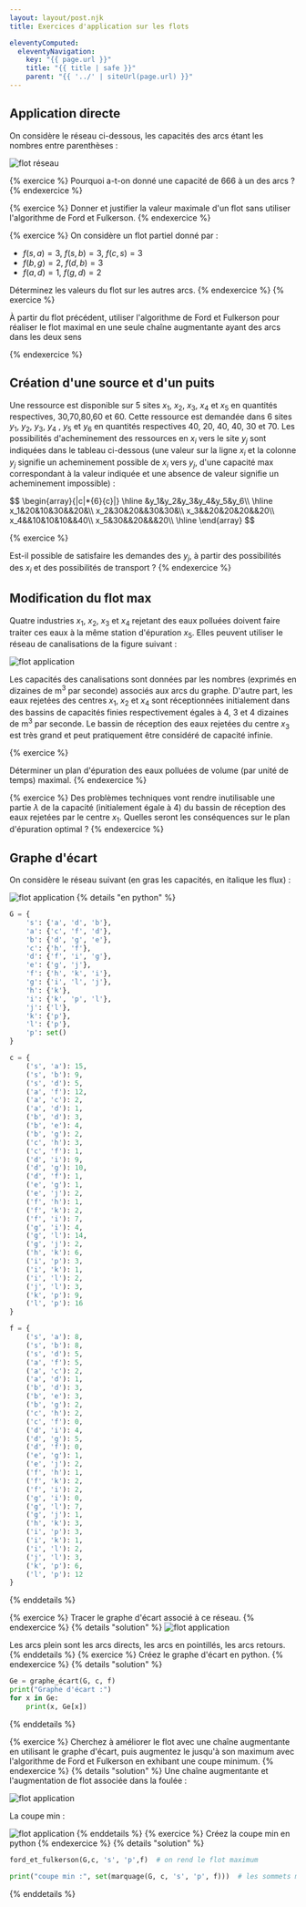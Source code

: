 ```yaml
---
layout: layout/post.njk
title: Exercices d'application sur les flots

eleventyComputed:
  eleventyNavigation:
    key: "{{ page.url }}"
    title: "{{ title | safe }}"
    parent: "{{ '../' | siteUrl(page.url) }}"
---
```


## Application directe

On considère le réseau ci-dessous, les capacités des arcs étant les nombres entre parenthèses :

![flot réseau](reseau.png)

{% exercice %}
Pourquoi a-t-on donné une capacité de 666 à un des arcs ?
{% endexercice %}

{% exercice %}
Donner et justifier la valeur maximale d'un flot sans utiliser l'algorithme de Ford et Fulkerson.
{% endexercice %}

{% exercice %}
On considère un flot partiel donné par :

- $f(s,a)=3$, $f(s,b)=3$, $f(c,s)=3$
- $f(b,g)=2$, $f(d,b)=3$
- $f(a,d)=1$, $f(g,d)=2$

Déterminez les valeurs du flot sur les autres arcs.
{% endexercice %}
{% exercice %}

À partir du flot précédent, utiliser l'algorithme de Ford et Fulkerson pour réaliser le flot maximal en une seule chaîne augmentante ayant des arcs dans les deux sens

{% endexercice %}

## Création d'une source et d'un puits

Une ressource est disponible sur 5 sites $x_1$, $x_2$, $x_3$, $x_4$ et $x_5$ en quantités respectives, 30,70,80,60 et 60. Cette ressource est demandée dans 6 sites $y_1$, $y_2$, $y_3$, $y_4$ , $y_5$ et $y_6$ en quantités respectives 40, 20, 40, 40, 30 et 70. Les possibilités d'acheminement des ressources en $x_i$ vers le site $y_j$ sont indiquées dans le tableau ci-dessous (une valeur
sur la ligne $x_i$ et la colonne $y_j$ signifie un acheminement possible de $x_i$ vers $y_j$, d'une capacité max correspondant à la valeur indiquée et une
absence de valeur signifie un acheminement impossible) :

<div>
$$
\begin{array}{|c|*{6}{c}|}
\hline
&y_1&y_2&y_3&y_4&y_5&y_6\\
\hline
x_1&20&10&30&&20&\\
x_2&30&20&&30&30&\\
x_3&&20&20&20&&20\\
x_4&&10&10&10&&40\\
x_5&30&&20&&&20\\
\hline
\end{array}
$$
</div>

{% exercice %}

Est-il possible de satisfaire les demandes des $y_j$, à partir des possibilités des $x_i$ et des possibilités de transport ?
{% endexercice %}

## Modification du flot max

Quatre industries $x_1$, $x_2$, $x_3$ et $x_4$ rejetant des eaux polluées doivent faire traiter ces eaux à la même station d'épuration $x_5$. Elles peuvent utiliser le réseau de canalisations de la figure suivant :

![flot application](canal.png)

Les capacités des canalisations sont données par les nombres (exprimés en dizaines de m$^3$ par seconde) associés aux arcs du graphe. D'autre part, les eaux rejetées des centres $x_1$, $x_2$ et $x_4$ sont
réceptionnées initialement dans des bassins de capacités finies respectivement égales à 4, 3 et 4 dizaines de m$^3$ par seconde. Le bassin de réception des eaux rejetées du centre $x_3$ est très grand et peut pratiquement être considéré de capacité infinie.

{% exercice %}

Déterminer un plan d'épuration des eaux polluées de volume (par unité
de temps) maximal.
{% endexercice %}

{% exercice %}
Des problèmes techniques vont rendre inutilisable une partie $\lambda$ de la capacité (initialement égale à 4) du bassin de réception des eaux rejetées par le centre $x_1$. Quelles seront les conséquences sur le plan d'épuration optimal ?
{% endexercice %}

## Graphe d'écart

On considère le réseau suivant (en gras les capacités, en italique les flux) :

![flot application](flot-app-1.png)
{% details "en python" %}

```python
G = {
    's': {'a', 'd', 'b'},
    'a': {'c', 'f', 'd'},
    'b': {'d', 'g', 'e'},
    'c': {'h', 'f'},
    'd': {'f', 'i', 'g'},
    'e': {'g', 'j'},
    'f': {'h', 'k', 'i'},
    'g': {'i', 'l', 'j'},
    'h': {'k'},
    'i': {'k', 'p', 'l'},
    'j': {'l'},
    'k': {'p'},
    'l': {'p'},
    'p': set()
}

c = {
    ('s', 'a'): 15,
    ('s', 'b'): 9,
    ('s', 'd'): 5,
    ('a', 'f'): 12,
    ('a', 'c'): 2,
    ('a', 'd'): 1,
    ('b', 'd'): 3,
    ('b', 'e'): 4,
    ('b', 'g'): 2,
    ('c', 'h'): 3,
    ('c', 'f'): 1,
    ('d', 'i'): 9,
    ('d', 'g'): 10,
    ('d', 'f'): 1,
    ('e', 'g'): 1,
    ('e', 'j'): 2,
    ('f', 'h'): 1,
    ('f', 'k'): 2,
    ('f', 'i'): 7,
    ('g', 'i'): 4,
    ('g', 'l'): 14,
    ('g', 'j'): 2,
    ('h', 'k'): 6,
    ('i', 'p'): 3,
    ('i', 'k'): 1,
    ('i', 'l'): 2,
    ('j', 'l'): 3,
    ('k', 'p'): 9,
    ('l', 'p'): 16
}

f = {
    ('s', 'a'): 8,
    ('s', 'b'): 8,
    ('s', 'd'): 5,
    ('a', 'f'): 5,
    ('a', 'c'): 2,
    ('a', 'd'): 1,
    ('b', 'd'): 3,
    ('b', 'e'): 3,
    ('b', 'g'): 2,
    ('c', 'h'): 2,
    ('c', 'f'): 0,
    ('d', 'i'): 4,
    ('d', 'g'): 5,
    ('d', 'f'): 0,
    ('e', 'g'): 1,
    ('e', 'j'): 2,
    ('f', 'h'): 1,
    ('f', 'k'): 2,
    ('f', 'i'): 2,
    ('g', 'i'): 0,
    ('g', 'l'): 7,
    ('g', 'j'): 1,
    ('h', 'k'): 3,
    ('i', 'p'): 3,
    ('i', 'k'): 1,
    ('i', 'l'): 2,
    ('j', 'l'): 3,
    ('k', 'p'): 6,
    ('l', 'p'): 12
}
```

{% enddetails %}

{% exercice %}
Tracer le graphe d'écart associé à ce réseau.
{% endexercice %}
{% details "solution" %}
![flot application](flot-app-2.png)

Les arcs plein sont les arcs directs, les arcs en pointillés, les arcs retours.
{% enddetails %}
{% exercice %}
Créez le graphe d'écart en python.
{% endexercice %}
{% details "solution" %}

```python
Ge = graphe_écart(G, c, f)
print("Graphe d'écart :")
for x in Ge:
    print(x, Ge[x])
```

{% enddetails %}

{% exercice %}
Cherchez à améliorer le flot avec une chaîne augmentante en utilisant le graphe d'écart, puis augmentez le jusqu'à son maximum avec l'algorithme de Ford et Fulkerson en exhibant une coupe minimum.
{% endexercice %}
{% details "solution" %}
Une chaîne augmentante et l'augmentation de flot associée dans la foulée :

![flot application](flot-app-3.png)

La coupe min :

![flot application](flot-app-4.png)
{% enddetails %}
{% exercice %}
Créez la coupe min en python
{% endexercice %}
{% details "solution" %}

```python
ford_et_fulkerson(G,c, 's', 'p',f)  # on rend le flot maximum

print("coupe min :", set(marquage(G, c, 's', 'p', f)))  # les sommets marqués sont la coupe min
```

{% enddetails %}
